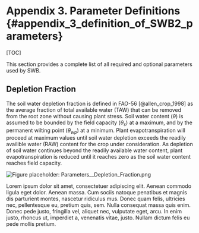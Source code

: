 # Appendix 3. Parameter Definitions {#appendix_3_definition_of_SWB2_parameters}

[TOC]

This section provides a complete list of all required and optional parameters used by SWB.

## Depletion Fraction

The soil water depletion fraction is defined in FAO-56 [@allen_crop_1998] as the average fraction of total available water (TAW) that can be removed from the root zone without causing plant stress. Soil water content ($\theta$) is assumed to be bounded by the field capacity ($\theta_{s}$) at a maximum, and by the permanent wilting point ($\theta_{wp}$) at a minimum. Plant evapotranspiration will proceed at maximum values until soil water depletion exceeds the readily availible water (RAW) content for the crop under consideration. As depletion of soil water continues beyond the readily available water content, plant evapotranspiration is reduced until it reaches zero as the soil water content reaches field capacity.

![Figure placeholder: Parameters__Depletion_Fraction.png]( ../images/Parameters__Depletion_Fraction.png )

Lorem ipsum dolor sit amet, consectetuer adipiscing elit. Aenean commodo ligula eget dolor. Aenean massa. Cum sociis natoque penatibus et magnis dis parturient montes, nascetur ridiculus mus. Donec quam felis, ultricies nec, pellentesque eu, pretium quis, sem. Nulla consequat massa quis enim. Donec pede justo, fringilla vel, aliquet nec, vulputate eget, arcu. In enim justo, rhoncus ut, imperdiet a, venenatis vitae, justo. Nullam dictum felis eu pede mollis pretium.
